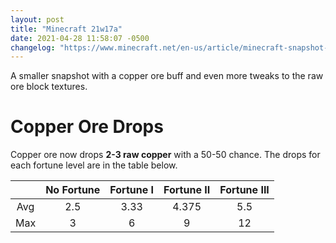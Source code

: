```yaml
---
layout: post
title: "Minecraft 21w17a"
date: 2021-04-28 11:58:07 -0500
changelog: "https://www.minecraft.net/en-us/article/minecraft-snapshot-21w17a"
---
```


A smaller snapshot with a copper ore buff and even more tweaks to the raw ore block textures.

# Copper Ore Drops

Copper ore now drops **2-3 raw copper** with a 50-50 chance. The drops for each fortune level are in the table below.

| | No Fortune | Fortune I | Fortune II | Fortune III |
|:---:|:---:|:---:|:---:|:---:|
| Avg | 2.5 | 3.33 | 4.375 | 5.5 |
| Max | 3 | 6 | 9 | 12 |

